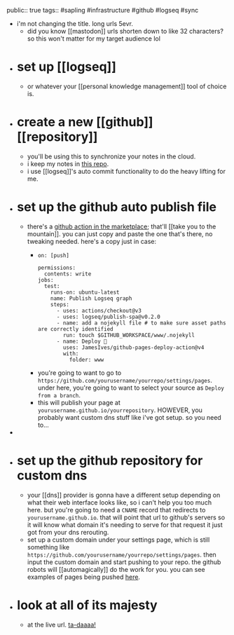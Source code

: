public:: true
tags:: #sapling #infrastructure #github #logseq #sync

- i'm not changing the title. long urls 5evr.
	- did you know [[mastodon]] urls shorten down to like 32 characters? so this won't matter for my target audience lol
- # set up [[logseq]]
	- or whatever your [[personal knowledge management]] tool of choice is.
- # create a new [[github]] [[repository]]
	- you'll be using this to synchronize your notes in the cloud.
	- i keep my notes in [this repo](https://github.com/TacoWolf/garden).
	- i use [[logseq]]'s auto commit functionality to do the heavy lifting for me.
- # set up the github auto publish file
	- there's a [github action in the marketplace](https://github.com/marketplace/actions/logseq-publish-spa); that'll [[take you to the mountain]]. you can just copy and paste the one that's there, no tweaking needed. here's a copy just in case:
		- ```
		  on: [push]
		  
		  permissions:
		    contents: write
		  jobs:
		    test:
		      runs-on: ubuntu-latest
		      name: Publish Logseq graph
		      steps:
		        - uses: actions/checkout@v3
		        - uses: logseq/publish-spa@v0.2.0
		        - name: add a nojekyll file # to make sure asset paths are correctly identified
		          run: touch $GITHUB_WORKSPACE/www/.nojekyll
		        - name: Deploy 🚀
		          uses: JamesIves/github-pages-deploy-action@v4
		          with:
		            folder: www
		  ```
		- you're going to want to go to `https://github.com/yourusername/yourrepo/settings/pages`. under here, you're going to want to select your source as `Deploy from a branch`.
		- this will publish your page at `yourusername.github.io/yourrepository`. HOWEVER, you probably want custom dns stuff like i've got setup. so you need to...
-
- # set up the github repository for custom dns
	- your [[dns]] provider is gonna have a different setup depending on what their web interface looks like, so i can't help you too much here. but you're going to need a `CNAME` record that redirects to `yourusername.github.io`. that will point that url to github's servers so it will know what domain it's needing to serve for that request it just got from your dns rerouting.
	- set up a custom domain under your settings page, which is still something like `https://github.com/yourusername/yourrepo/settings/pages`. then input the custom domain and start pushing to your repo. the github robots will [[automagically]] do the work for you. you can see examples of pages being pushed [here](https://github.com/TacoWolf/garden/actions/workflows/publish.yml).
- # look at all of its majesty
	- at the live url. [ta-daaaa!](https://garden.birdcat.cafe)